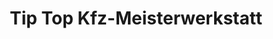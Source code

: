 ---
title: "Tip Top Kfz-Meisterwerkstatt"
url: /menden/tip-top-kfz-meisterwerkstatt/
shop: Autowerkstatt
---